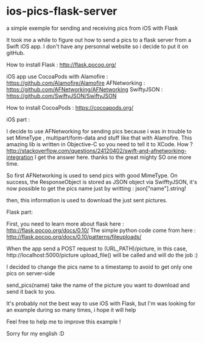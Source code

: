 # ios-pics-flask-server
a simple exemple for sending and receiving pics from iOS with Flask

It took me a while to figure out how to send a pics to a flask server from a Swift iOS app.
I don't have any personnal website so i decide to put it on gitHub.

How to install Flask : http://flask.pocoo.org/

iOS app use CocoaPods with 
Alamofire : https://github.com/Alamofire/Alamofire
AFNetworking : https://github.com/AFNetworking/AFNetworking
SwiftyJSON : https://github.com/SwiftyJSON/SwiftyJSON

How to install CocoaPods : https://cocoapods.org/

iOS part :

I decide to use AFNetworking for sending pics because i was in trouble to set MimeType , multipart/form-data and stuff like that with Alamofire.
This amazing lib is written in Objective-C so you need to tell it to XCode. 
How ?
http://stackoverflow.com/questions/24120402/swift-and-afnetworking-integration 
I get the answer here. thanks to the great mighty SO one more time.

So first AFNetworking is used to send pics with good MimeType. On success, the ResponseObject is stored as JSON object via SwifftyJSON, it's now possible to get the pics name just by writting : json["name"].string!

then, this information is used to download the just sent pictures.

Flask part:

First, you need to learn more about flask here : http://flask.pocoo.org/docs/0.10/
The simple python code come from here : http://flask.pocoo.org/docs/0.10/patterns/fileuploads/

When the app send a POST request to (URL_PATH)/picture, in this case, http://localhost:5000/picture
upload_file() will be called and will do the job :)

I decided to change the pics name to a timestamp to avoid to get only one pics on server-side

send_pics(name) take the name of the picture you want to download and send it back to you.  

It's probably not the best way to use iOS with Flask, but I'm was looking for an example during so many times, i hope it will help

Feel free to help me to improve this example !

Sorry for my english :D

